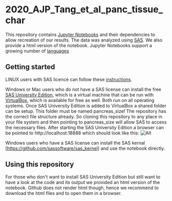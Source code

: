 # 2020_AJP_Tang_et_al_panc_tissue_char

This repository contains [Jupyter Notebooks](http://jupyter.org/) and their dependencies to allow recreation of our results. 
The data was analyzed using [SAS](http://www.sas.com/en_us/home.html). We also provide a html version of the notebook.
Jupyter Notebooks support a growing number of [languages](https://github.com/jupyter/jupyter/wiki/Jupyter-kernels)


## Getting started

LINUX users with SAS licence can follow these [instructions](https://github.com/sassoftware/sas_kernel). 

Windows or Mac users who do not have a SAS license can install the free [SAS University Edition](www.sas.com/en_us/software/university-edition.html#), which is a virtual machine that can be run with [VirtualBox](https://www.virtualbox.org/), which is available for free as well. Both run on all operating systems.
Once SAS University Edition is added to VirtualBox a shared folder can be setup. This folder must be named pancreas_size! The repository has the correct file structure already. So cloning this repository to any place in your file system and then pointing to pancreas_size will allow SAS to access the necessary files. 
After starting the SAS University Edition a browser can be pointed to http://localhost:18888 which should look like this: ![Alt](localhost18888.png)

Windows users who have a SAS license can install the SAS kernal [https://github.com/sassoftware/sas_kernel] and use the notebook directly.  

## Using this repository

For those who don't want to install SAS University Edition but still want to have a look at the code and its output we provided an html version of the notebook. Github does not render html though, hence we recommend to download the html files and to open them in a browser.



